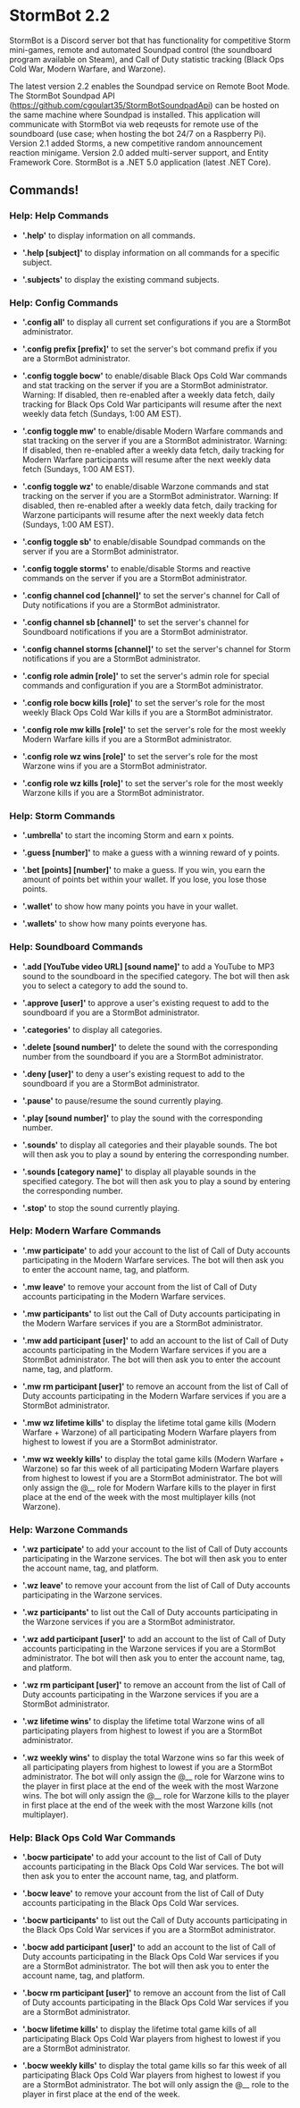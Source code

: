 # StormBot 2.2

StormBot is a Discord server bot that has functionality for competitive Storm mini-games, remote and automated Soundpad control (the soundboard program available on Steam), and Call of Duty statistic tracking (Black Ops Cold War, Modern Warfare, and Warzone).

The latest version 2.2 enables the Soundpad service on Remote Boot Mode. The StormBot Soundpad API (https://github.com/cgoulart35/StormBotSoundpadApi) can be hosted on the same machine where Soundpad is installed. This application will communicate with StormBot via web reqeusts for remote use of the soundboard (use case; when hosting the bot 24/7 on a Raspberry Pi).
Version 2.1 added Storms, a new competitive random announcement reaction minigame.
Version 2.0 added multi-server support, and Entity Framework Core.
StormBot is a .NET 5.0 application (latest .NET Core).

## Commands!

### Help: Help Commands

- **'.help'** to display information on all commands.

- **'.help [subject]'** to display information on all commands for a specific subject.

- **'.subjects'** to display the existing command subjects.

### Help: Config Commands

- **'.config all'** to display all current set configurations if you are a StormBot administrator.

- **'.config prefix [prefix]'** to set the server's bot command prefix if you are a StormBot administrator.

- **'.config toggle bocw'** to enable/disable Black Ops Cold War commands and stat tracking on the server if you are a StormBot administrator.
Warning: If disabled, then re-enabled after a weekly data fetch, daily tracking for Black Ops Cold War participants will resume after the next weekly data fetch (Sundays, 1:00 AM EST).

- **'.config toggle mw'** to enable/disable Modern Warfare commands and stat tracking on the server if you are a StormBot administrator.
Warning: If disabled, then re-enabled after a weekly data fetch, daily tracking for Modern Warfare participants will resume after the next weekly data fetch (Sundays, 1:00 AM EST).

- **'.config toggle wz'** to enable/disable Warzone commands and stat tracking on the server if you are a StormBot administrator.
Warning: If disabled, then re-enabled after a weekly data fetch, daily tracking for Warzone participants will resume after the next weekly data fetch (Sundays, 1:00 AM EST).

- **'.config toggle sb'** to enable/disable Soundpad commands on the server if you are a StormBot administrator.

- **'.config toggle storms'** to enable/disable Storms and reactive commands on the server if you are a StormBot administrator.

- **'.config channel cod [channel]'** to set the server's channel for Call of Duty notifications if you are a StormBot administrator.

- **'.config channel sb [channel]'** to set the server's channel for Soundboard notifications if you are a StormBot administrator.

- **'.config channel storms [channel]'** to set the server's channel for Storm notifications if you are a StormBot administrator.

- **'.config role admin [role]'** to set the server's admin role for special commands and configuration if you are a StormBot administrator.

- **'.config role bocw kills [role]'** to set the server's role for the most weekly Black Ops Cold War kills if you are a StormBot administrator.

- **'.config role mw kills [role]'** to set the server's role for the most weekly Modern Warfare kills if you are a StormBot administrator.

- **'.config role wz wins [role]'** to set the server's role for the most Warzone wins if you are a StormBot administrator.

- **'.config role wz kills [role]'** to set the server's role for the most weekly Warzone kills if you are a StormBot administrator.

### Help: Storm Commands

- **'.umbrella'** to start the incoming Storm and earn x points.

- **'.guess [number]'** to make a guess with a winning reward of y points.

- **'.bet [points] [number]'** to make a guess. If you win, you earn the amount of points bet within your wallet. If you lose, you lose those points.

- **'.wallet'** to show how many points you have in your wallet.

- **'.wallets'** to show how many points everyone has.

### Help: Soundboard Commands

- **'.add [YouTube video URL] [sound name]'** to add a YouTube to MP3 sound to the soundboard in the specified category.
The bot will then ask you to select a category to add the sound to.

- **'.approve [user]'** to approve a user's existing request to add to the soundboard if you are a StormBot administrator.

- **'.categories'** to display all categories.

- **'.delete [sound number]'** to delete the sound with the corresponding number from the soundboard if you are a StormBot administrator.

- **'.deny [user]'** to deny a user's existing request to add to the soundboard if you are a StormBot administrator.

- **'.pause'** to pause/resume the sound currently playing.

- **'.play [sound number]'** to play the sound with the corresponding number.

- **'.sounds'** to display all categories and their playable sounds.
The bot will then ask you to play a sound by entering the corresponding number.

- **'.sounds [category name]'** to display all playable sounds in the specified category.
The bot will then ask you to play a sound by entering the corresponding number.

- **'.stop'** to stop the sound currently playing.

### Help: Modern Warfare Commands

- **'.mw participate'** to add your account to the list of Call of Duty accounts participating in the Modern Warfare services.
The bot will then ask you to enter the account name, tag, and platform.

- **'.mw leave'** to remove your account from the list of Call of Duty accounts participating in the Modern Warfare services.

- **'.mw participants'** to list out the Call of Duty accounts participating in the Modern Warfare services if you are a StormBot administrator.

- **'.mw add participant [user]'** to add an account to the list of Call of Duty accounts participating in the Modern Warfare services if you are a StormBot administrator.
The bot will then ask you to enter the account name, tag, and platform.

- **'.mw rm participant [user]'** to remove an account from the list of Call of Duty accounts participating in the Modern Warfare services if you are a StormBot administrator.

- **'.mw wz lifetime kills'** to display the lifetime total game kills (Modern Warfare + Warzone) of all participating Modern Warfare players from highest to lowest if you are a StormBot administrator.

- **'.mw wz weekly kills'** to display the total game kills (Modern Warfare + Warzone) so far this week of all participating Modern Warfare players from highest to lowest if you are a StormBot administrator.
The bot will only assign the @__ role for Modern Warfare kills to the player in first place at the end of the week with the most multiplayer kills (not Warzone).

### Help: Warzone Commands

- **'.wz participate'** to add your account to the list of Call of Duty accounts participating in the Warzone services.
The bot will then ask you to enter the account name, tag, and platform.

- **'.wz leave'** to remove your account from the list of Call of Duty accounts participating in the Warzone services.

- **'.wz participants'** to list out the Call of Duty accounts participating in the Warzone services if you are a StormBot administrator.

- **'.wz add participant [user]'** to add an account to the list of Call of Duty accounts participating in the Warzone services if you are a StormBot administrator.
The bot will then ask you to enter the account name, tag, and platform.

- **'.wz rm participant [user]'** to remove an account from the list of Call of Duty accounts participating in the Warzone services if you are a StormBot administrator.

- **'.wz lifetime wins'** to display the lifetime total Warzone wins of all participating players from highest to lowest if you are a StormBot administrator.

- **'.wz weekly wins'** to display the total Warzone wins so far this week of all participating players from highest to lowest if you are a StormBot administrator.
The bot will only assign the @__ role for Warzone wins to the player in first place at the end of the week with the most Warzone wins.
The bot will only assign the @__ role for Warzone kills to the player in first place at the end of the week with the most Warzone kills (not multiplayer).

### Help: Black Ops Cold War Commands

- **'.bocw participate'** to add your account to the list of Call of Duty accounts participating in the Black Ops Cold War services.
The bot will then ask you to enter the account name, tag, and platform.

- **'.bocw leave'** to remove your account from the list of Call of Duty accounts participating in the Black Ops Cold War services.

- **'.bocw participants'** to list out the Call of Duty accounts participating in the Black Ops Cold War services if you are a StormBot administrator.

- **'.bocw add participant [user]'** to add an account to the list of Call of Duty accounts participating in the Black Ops Cold War services if you are a StormBot administrator.
The bot will then ask you to enter the account name, tag, and platform.

- **'.bocw rm participant [user]'** to remove an account from the list of Call of Duty accounts participating in the Black Ops Cold War services if you are a StormBot administrator.

- **'.bocw lifetime kills'** to display the lifetime total game kills of all participating Black Ops Cold War players from highest to lowest if you are a StormBot administrator.

- **'.bocw weekly kills'** to display the total game kills so far this week of all participating Black Ops Cold War players from highest to lowest if you are a StormBot administrator.
The bot will only assign the @__ role to the player in first place at the end of the week.
